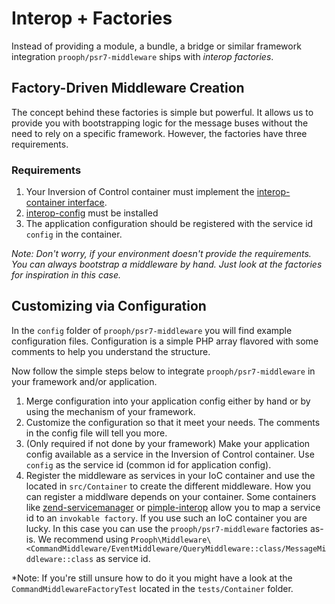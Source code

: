 # Interop + Factories
Instead of providing a module, a bundle, a bridge or similar framework integration `prooph/psr7-middleware` ships with 
*interop factories*.

## Factory-Driven Middleware Creation

The concept behind these factories is simple but powerful. It allows us to provide you with bootstrapping logic for
the message buses without the need to rely on a specific framework. However, the factories have three requirements.

### Requirements

1. Your Inversion of Control container must implement the [interop-container interface](https://github.com/container-interop/container-interop).
2. [interop-config](https://github.com/sandrokeil/interop-config) must be installed 
3. The application configuration should be registered with the service id `config` in the container.

*Note: Don't worry, if your environment doesn't provide the requirements. You can
always bootstrap a middleware by hand. Just look at the factories for inspiration in this case.*

## Customizing via Configuration

In the `config` folder of `prooph/psr7-middleware` you will find example configuration files.
Configuration is a simple PHP array flavored with some comments to help you understand the structure.

Now follow the simple steps below to integrate `prooph/psr7-middleware` in your framework and/or application.

1. Merge configuration into your application config either by hand or by using the mechanism of your framework.
2. Customize the configuration so that it meet your needs. The comments in the config file will tell you more.
3. (Only required if not done by your framework) Make your application config available as a service in the
Inversion of Control container. Use `config` as the service id (common id for application config).
4. Register the middleware as services in your IoC container and use the located in `src/Container` to create the different middleware.
How you can register a middlware depends on your container. Some containers like [zend-servicemanager](https://github.com/zendframework/zend-servicemanager)
or [pimple-interop](https://github.com/moufmouf/pimple-interop) allow you to map a service id to an `invokable factory`.
If you use such an IoC container you are lucky. In this case you can use the `prooph/psr7-middleware` factories as-is.
We recommend using `Prooph\Middleware\<CommandMiddleware/EventMiddleware/QueryMiddleware::class/MessageMiddleware::class` as service id.

*Note: If you're still unsure how to do it you might have a look at the `CommandMiddlewareFactoryTest` located in the `tests/Container` folder.
